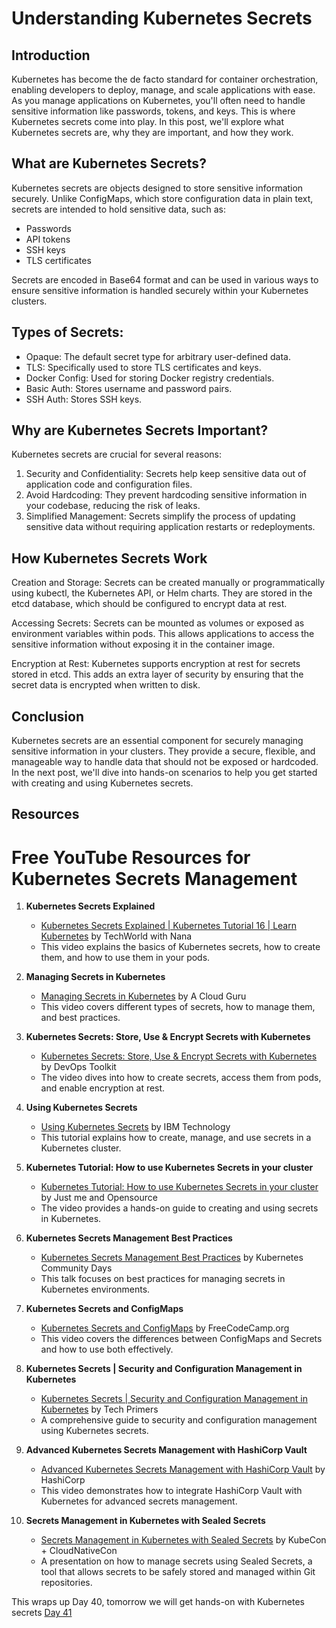 # Understanding Kubernetes Secrets
## Introduction

Kubernetes has become the de facto standard for container orchestration, enabling developers to deploy, manage, and scale applications with ease. As you manage applications on Kubernetes, you'll often need to handle sensitive information like passwords, tokens, and keys. This is where Kubernetes secrets come into play. In this post, we'll explore what Kubernetes secrets are, why they are important, and how they work.

## What are Kubernetes Secrets?
Kubernetes secrets are objects designed to store sensitive information securely. Unlike ConfigMaps, which store configuration data in plain text, secrets are intended to hold sensitive data, such as:

- Passwords
- API tokens
- SSH keys
- TLS certificates

Secrets are encoded in Base64 format and can be used in various ways to ensure sensitive information is handled securely within your Kubernetes clusters.

## Types of Secrets:

- Opaque: The default secret type for arbitrary user-defined data.
- TLS: Specifically used to store TLS certificates and keys.
- Docker Config: Used for storing Docker registry credentials.
- Basic Auth: Stores username and password pairs.
- SSH Auth: Stores SSH keys.

## Why are Kubernetes Secrets Important?

Kubernetes secrets are crucial for several reasons:

1. Security and Confidentiality: Secrets help keep sensitive data out of application code and configuration files.
2. Avoid Hardcoding: They prevent hardcoding sensitive information in your codebase, reducing the risk of leaks.
3. Simplified Management: Secrets simplify the process of updating sensitive data without requiring application restarts or redeployments.

## How Kubernetes Secrets Work

Creation and Storage: Secrets can be created manually or programmatically using kubectl, the Kubernetes API, or Helm charts. They are stored in the etcd database, which should be configured to encrypt data at rest.

Accessing Secrets: Secrets can be mounted as volumes or exposed as environment variables within pods. This allows applications to access the sensitive information without exposing it in the container image.

Encryption at Rest: Kubernetes supports encryption at rest for secrets stored in etcd. This adds an extra layer of security by ensuring that the secret data is encrypted when written to disk.

## Conclusion

Kubernetes secrets are an essential component for securely managing sensitive information in your clusters. They provide a secure, flexible, and manageable way to handle data that should not be exposed or hardcoded. In the next post, we'll dive into hands-on scenarios to help you get started with creating and using Kubernetes secrets.

## Resources 

# Free YouTube Resources for Kubernetes Secrets Management

1. **Kubernetes Secrets Explained**
   - [Kubernetes Secrets Explained | Kubernetes Tutorial 16 | Learn Kubernetes](https://www.youtube.com/watch?v=au6gC2iE2JM) by TechWorld with Nana
   - This video explains the basics of Kubernetes secrets, how to create them, and how to use them in your pods.

2. **Managing Secrets in Kubernetes**
   - [Managing Secrets in Kubernetes](https://www.youtube.com/watch?v=ON5pQByUkkE) by A Cloud Guru
   - This video covers different types of secrets, how to manage them, and best practices.

3. **Kubernetes Secrets: Store, Use & Encrypt Secrets with Kubernetes**
   - [Kubernetes Secrets: Store, Use & Encrypt Secrets with Kubernetes](https://www.youtube.com/watch?v=fFOvlPjuw9I) by DevOps Toolkit
   - The video dives into how to create secrets, access them from pods, and enable encryption at rest.

4. **Using Kubernetes Secrets**
   - [Using Kubernetes Secrets](https://www.youtube.com/watch?v=gZX9Vxjpo5Y) by IBM Technology
   - This tutorial explains how to create, manage, and use secrets in a Kubernetes cluster.

5. **Kubernetes Tutorial: How to use Kubernetes Secrets in your cluster**
   - [Kubernetes Tutorial: How to use Kubernetes Secrets in your cluster](https://www.youtube.com/watch?v=5fCJlAqC1B0) by Just me and Opensource
   - The video provides a hands-on guide to creating and using secrets in Kubernetes.

6. **Kubernetes Secrets Management Best Practices**
   - [Kubernetes Secrets Management Best Practices](https://www.youtube.com/watch?v=Nwd8tUP43WU) by Kubernetes Community Days
   - This talk focuses on best practices for managing secrets in Kubernetes environments.

7. **Kubernetes Secrets and ConfigMaps**
   - [Kubernetes Secrets and ConfigMaps](https://www.youtube.com/watch?v=7UXJ-nxW1EI) by FreeCodeCamp.org
   - This video covers the differences between ConfigMaps and Secrets and how to use both effectively.

8. **Kubernetes Secrets | Security and Configuration Management in Kubernetes**
   - [Kubernetes Secrets | Security and Configuration Management in Kubernetes](https://www.youtube.com/watch?v=twFRhEcvC2E) by Tech Primers
   - A comprehensive guide to security and configuration management using Kubernetes secrets.

9. **Advanced Kubernetes Secrets Management with HashiCorp Vault**
   - [Advanced Kubernetes Secrets Management with HashiCorp Vault](https://www.youtube.com/watch?v=byCCrbt0bBo) by HashiCorp
   - This video demonstrates how to integrate HashiCorp Vault with Kubernetes for advanced secrets management.

10. **Secrets Management in Kubernetes with Sealed Secrets**
    - [Secrets Management in Kubernetes with Sealed Secrets](https://www.youtube.com/watch?v=UrhZiFEYcs4) by KubeCon + CloudNativeCon
    - A presentation on how to manage secrets using Sealed Secrets, a tool that allows secrets to be safely stored and managed within Git repositories.

This wraps up Day 40, tomorrow we will get hands-on with Kubernetes secrets [Day 41](day41.md)
